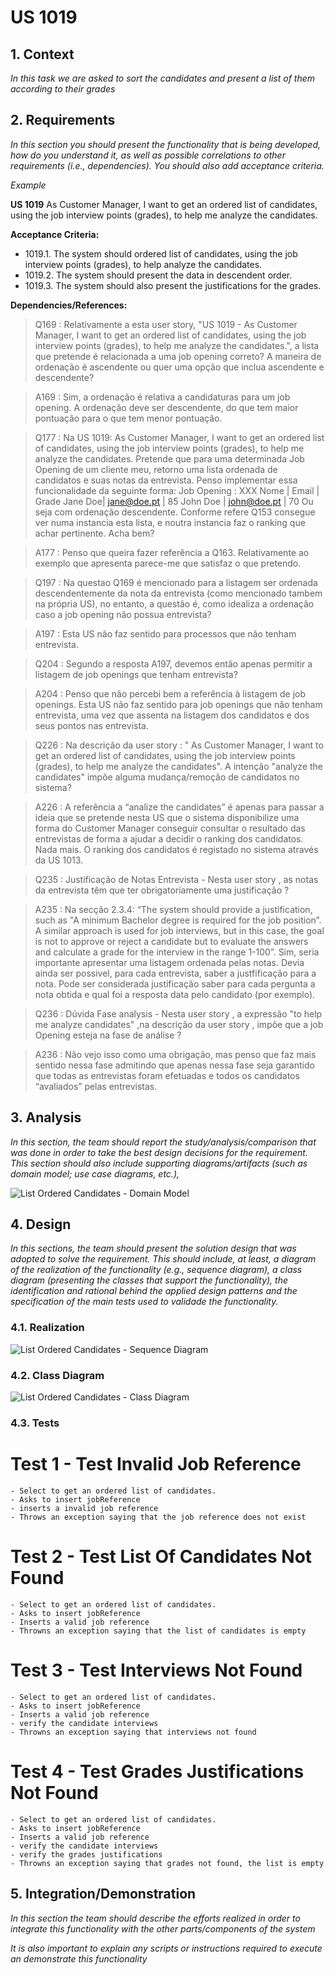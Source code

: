 # US 1019

## 1. Context

*In this task we are asked to sort the candidates and present a list of them according to their grades*

## 2. Requirements

*In this section you should present the functionality that is being developed, how do you understand it, as well as possible correlations to other requirements (i.e., dependencies). You should also add acceptance criteria.*

*Example*

**US 1019** As Customer Manager, I want to get an ordered list of candidates, using the job interview points (grades), to help me analyze the candidates.

**Acceptance Criteria:**

- 1019.1. The system should ordered list of candidates, using the job interview points (grades), to help analyze the candidates.
- 1019.2. The system should present the data in descendent order.
- 1019.3. The system should also present the justifications for the grades.

**Dependencies/References:**

>Q169 : Relativamente a esta user story, "US 1019 - As Customer Manager, I want to get an ordered list of candidates, using the job interview points (grades), to help me analyze the candidates.", a lista que pretende é relacionada a uma job opening correto? A maneira de ordenação é ascendente ou quer uma opção que inclua ascendente e descendente?

>A169 : Sim, a ordenação é relativa a candidaturas para um job opening. A ordenação deve ser descendente, do que tem maior pontuação para o que tem menor pontuação.


>Q177 : Na US 1019: As Customer Manager, I want to get an ordered list of candidates, using the job interview points (grades), to help me analyze the candidates. Pretende que para uma determinada Job Opening de um cliente meu, retorno uma lista ordenada de candidatos e suas notas da entrevista. Penso implementar essa funcionalidade da seguinte forma:
        Job Opening : XXX
        Nome | Email | Grade
        Jane Doe| jane@doe.pt | 85
        John Doe | john@doe.pt | 70
        Ou seja com ordenação descendente.
        Conforme refere Q153 consegue ver numa instancia esta lista, e noutra instancia faz o ranking que achar pertinente.
        Acha bem?

>A177 : Penso que queira fazer referência a Q163. Relativamente ao exemplo que apresenta parece-me que satisfaz o que pretendo.


>Q197 : Na questao Q169 é mencionado para a listagem ser ordenada descendentemente da nota da entrevista (como mencionado tambem na própria US), no entanto, a questão é, como idealiza a ordenação caso a job opening não possua entrevista?

>A197 : Esta US não faz sentido para processos que não tenham entrevista.


>Q204 : Segundo a resposta A197, devemos então apenas permitir a listagem de job openings que tenham entrevista?

>A204 : Penso que não percebi bem a referência à listagem de job openings. Esta US não faz sentido para job openings que não tenham entrevista, uma vez que assenta na listagem dos candidatos e dos seus pontos nas entrevista.


>Q226 : Na descrição da user story : " As Customer Manager, I want to get an ordered list of candidates, using the job interview points (grades), to help me analyze the candidates". A intenção "analyze the candidates" impõe alguma mudança/remoção de candidatos no sistema?

>A226 : A referência a “analize the candidates” é apenas para passar a ideia que se pretende nesta US que o sistema disponibilize uma forma do Customer Manager conseguir consultar o resultado das entrevistas de forma a ajudar a decidir o ranking dos candidatos. Nada mais. O ranking dos candidatos é registado no sistema através da US 1013.


>Q235 : Justificação de Notas Entrevista - Nesta user story , as notas da entrevista têm que ter obrigatoriamente uma justificação ?

>A235 : Na secção 2.3.4: “The system should provide a justification, such as "A minimum Bachelor degree is required for the job position”. A similar approach is used for job interviews, but in this case, the goal is not to approve or reject a candidate but to evaluate the answers and calculate a grade for the interview in the range 1-100”. Sim, seria importante apresentar uma listagem ordenada pelas notas. Devia ainda ser possivel, para cada entrevista, saber a justfificação para a nota. Pode ser considerada justificação saber para cada pergunta a nota obtida e qual foi a resposta data pelo candidato (por exemplo).


>Q236 : Dúvida Fase analysis - Nesta user story , a expressão "to help me analyze candidates" ,na descrição da user story , impõe que a job Opening esteja na fase de análise ?

>A236 : Não vejo isso como uma obrigação, mas penso que faz mais sentido nessa fase admitindo que apenas nessa fase seja garantido que todas as entrevistas foram efetuadas e todos os candidatos “avaliados” pelas entrevistas.


## 3. Analysis

*In this section, the team should report the study/analysis/comparison that was done in order to take the best design decisions for the requirement. This section should also include supporting diagrams/artifacts (such as domain model; use case diagrams, etc.),*

![List Ordered Candidates - Domain Model](DM/domain-model-list-ordered-candidates.svg)

## 4. Design

*In this sections, the team should present the solution design that was adopted to solve the requirement. This should include, at least, a diagram of the realization of the functionality (e.g., sequence diagram), a class diagram (presenting the classes that support the functionality), the identification and rational behind the applied design patterns and the specification of the main tests used to validade the functionality.*

### 4.1. Realization

![List Ordered Candidates - Sequence Diagram](SD/sequence-diagram-list-ordered-candidates.svg)

### 4.2. Class Diagram

![List Ordered Candidates - Class Diagram](CD/class-diagram-list-ordered-candidates.svg)


### 4.3. Tests

# Test 1 - Test Invalid Job Reference
    - Select to get an ordered list of candidates.
    - Asks to insert jobReference
    - inserts a invalid job reference
    - Throws an exception saying that the job reference does not exist

# Test 2 - Test List Of Candidates Not Found
    - Select to get an ordered list of candidates.
    - Asks to insert jobReference
    - Inserts a valid job reference
    - Throwns an exception saying that the list of candidates is empty

# Test 3 - Test Interviews Not Found
    - Select to get an ordered list of candidates.
    - Asks to insert jobReference
    - Inserts a valid job reference
    - verify the candidate interviews
    - Throwns an exception saying that interviews not found

# Test 4 - Test Grades Justifications Not Found
    - Select to get an ordered list of candidates.
    - Asks to insert jobReference
    - Inserts a valid job reference
    - verify the candidate interviews
    - verify the grades justifications
    - Throwns an exception saying that grades not found, the list is empty


## 5. Integration/Demonstration

*In this section the team should describe the efforts realized in order to integrate this functionality with the other parts/components of the system*

*It is also important to explain any scripts or instructions required to execute an demonstrate this functionality*

